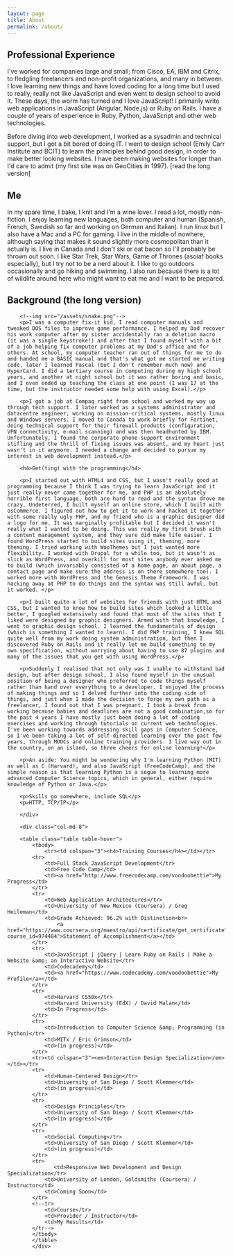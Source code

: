 ```yaml
---
layout: page
title: About
permalink: /about/
---
```


<div class="col-md-8">
<h2>Professional Experience</h2>

<p>I've worked for companies large and small; from Cisco, EA, IBM and Citrix, to fledgling freelancers and non-profit organizations, and many in between. I love learning new things and have loved coding for a long time but I used to really, really not like JavaScript and even went to design school to avoid it. These days, the worm has turned and I love JavaScript! I primarily write web applications in JavaScript (Angular, Node.js) or Ruby on Rails. I have a couple of years of experience in Ruby, Python, JavaScript and other web technologies.</p>

<p>Before diving into web development, I worked as a sysadmin and technical support, but I got a bit bored of doing IT. I went to design school (Emily Carr Institute and BCIT) to learn the principles behind good design, in order to make better looking websites. I have been making websites for longer than I'd care to admit (my first site was on GeoCities in 1997). [read the long version] </p>

</div>

<div class="col-md-8">

<h2>Me</h2>

<p>In my spare time, I bake, I knit and I'm a wine lover. I read a lot, mostly non-fiction. I enjoy learning new languages, both computer and human (Spanish, French, Swedish so far and working on German and Italian). I run linux but I also have a Mac and a PC for gaming. I live in the middle of nowhere, although saying that makes it sound slightly more cosmopolitan than it actually is. I live in Canada and I don't ski or eat bacon so I'll probably be thrown out soon. I like Star Trek, Star Wars, Game of Thrones (asoiaf books especially), but I try not to be a nerd about it. I like to go outdoors occasionally and go hiking and swimming. I also run because there is a lot of wildlife around here who might want to eat me and I want to be prepared.</p>
 
 </div>

<div class="col-md-8">
 <h2>Background (the long version)</h2>

        <!--img src="/assets/snake.png"-->
        <p>I was a computer fix-it kid, I read computer manuals and tweaked DOS files to improve game performance. I helped my Dad recover his work computer after my sister accidentally ran a deletion macro (it was a single keystroke!) and after that I found myself with a bit of a job helping fix computer problems at my Dad's office and for others. At school, my computer teacher ran out of things for me to do and handed me a BASIC manual and that's what got me started me writing code, later I learned Pascal (but I don't remember much now) and HyperCard. I did a tertiary course in computing during my high school years, and another at night school but it was rather boring and basic, and I even ended up teaching the class at one point (I was 17 at the time, but the instructor needed some help with using Excel).</p>

        <p>I got a job at Compaq right from school and worked my way up through tech support. I later worked as a systems administrator and datacentre engineer, working on mission-critical systems, mostly linux and Windows servers. I moved to Canada to work briefly for Fortinet, doing technical support for their firewall products (configuration, VPN connectivity, e-mail scanning) and was then headhunted by IBM. Unfortunately, I found the corporate phone-support environment stifling and the thrill of fixing issues was absent, and my heart just wasn't in it anymore. I needed a change and decided to pursue my interest in web development instead.</p>

        <h4>Get(ting) with the programming</h4>

        <p>I started out with HTML4 and CSS, but I wasn't really good at programming because I think I was trying to learn JavaScript and it just really never came together for me, and PHP is an absolutely horrible first language, both are hard to read and the syntax drove me crazy. Undeterred, I built myself an online store, which I built with osCommerce. I figured out how to get it to work and hacked it together with some really ugly PHP, and my friend who is a graphic designer did a logo for me. It was marginally profitable but I decided it wasn't really what I wanted to be doing. This was really my first brush with a content management system, and they sure did make life easier. I found WordPress started to build sites using it, theming, more theming. I tried working with WooThemes but I just wanted more flexibility. I worked with Drupal for a while too, but it wasn't as slick as WordPress, and overkill for most sites anybody ever asked me to build (which invariably consisted of a home page, an about page, a contact page and make sure the address is on there somewhere too). I worked more with WordPress and the Genesis Theme Framework. I was hacking away at PHP to do things and the syntax was still awful, but it worked. </p>

        <p>I built quite a lot of websites for friends with just HTML and CSS, but I wanted to know how to build sites which looked a little better, I googled extensively and found that most of the sites that I liked were designed by graphic designers. Armed with that knowledge, I went to graphic design school. I learned the fundamentals of design (which is something I wanted to learn). I did PHP training, I knew SQL quite well from my work doing system administration, but then I discovered Ruby on Rails and it really let me build something to my own specification, without worrying about having to use 87 plugins and many of the issues that you get with using WordPress.</p>

        <p>Suddenly I realised that not only was I unable to withstand bad design, but after design school, I also found myself in the unusual position of being a designer who preferred to code things myself rather than hand over everything to a developer. I enjoyed the process of making things and so I delved further into the coding side of things, and just when I made the decision to forge my own path as a freelancer, I found out that I was pregnant. I took a break from working because babies and deadlines are not a good combination,so for the past 4 years I have mostly just been doing a lot of coding exercises and working through tutorials on current web technologies. I've been working towards addressing skill gaps in Computer Science, so I've been taking a lot of self-directed learning over the past few years, through MOOCs and online training providers. I live way out in the country, on an island, so three cheers for online learning!</p>

        <p>An aside: You might be wondering why I'm learning Python (MIT) as well as C (Harvard), and also JavaScript (FreeCodeCamp), and the simple reason is that learning Python is a segue to learning more advanced Computer Science topics, which in general, either require knowledge of Python or Java.</p>

        <p>Skills go somewhere, include SQL</p>
        <p>HTTP, TCP/IP</p>
        	
        </div>

        <div class="col-md-8">

        <table class="table table-hover">
        	<tbody>
        		<tr><td colspan="3"><h4>Training Courses</h4></td></tr>
        	<tr>
        		<td>Full Stack JavaScript Development</tr>
        	    <td>Free Code Camp</td>
        	    <td><a href="http://www.freecodecamp.com/voodoobettie">My Progress</td>
        	</tr>
        	<tr>
        		<td>Web Application Architectures</tr>
        	    <td>University of New Mexico (Coursera) / Greg Heileman</td>
        	    <td>Grade Achieved: 96.2% with Distinction<br>
        	    	<a href="https://www.coursera.org/maestro/api/certificate/get_certificate?course_id=974484">Statement of Accomplishment</a></td>
        	</tr>
        	<tr>
        		<td>JavaScript | jQuery | Learn Ruby on Rails | Make a Website &amp; an Interactive Website</tr>
        	    <td>Codecademy</td>
        	    <td><a href="https://www.codecademy.com/voodoobettie">My Profile</a></td>
        	</tr>
        	<tr>
        		<td>Harvard CS50x</tr>
        	    <td>Harvard University (EdX) / David Malan</td>
        	    <td>In Progress</td>
        	</tr>
        	<tr>
        		<td>Introduction to Computer Science &amp; Programming (in Python)</tr>
        	    <td>MITx / Eric Grimson</td>
        	    <td>(in progress)</td>
        	</tr>
        	<tr><td colspan="3"><em>Interaction Design Specialization</em></td></tr>
        	<tr>
        		<td>Human-Centered Design</tr>
        	    <td>University of San Diego / Scott Klemmer</td>
        	    <td>(in progress)</td>
        	</tr>
        	<tr>
        		<td>Design Principles</tr>
        	    <td>University of San Diego / Scott Klemmer</td>
        	    <td>(in progress)</td>
        	</tr>
        	<tr>
        		<td>Social Computing</tr>
        	    <td>University of San Diego / Scott Klemmer</td>
        	    <td>(in progress)</td>
        	</tr>
        	<tr>
        	       <td>Responsive Web Development and Design Specialization</tr>
        	    <td>University of London, Goldsmiths (Coursera) / Instructor</td>
        	    <td>Coming Soon</td>
        	</tr>
        	<!--tr>
        		<td>Course</tr>
        	    <td>Provider / Instructor</td>
        	    <td>My Results</td>
        	</tr-->
        	</tbody>
        	</table>
			</div>

      
</div>